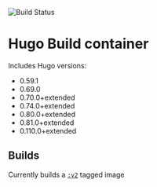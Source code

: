 ![Build Status](https://github.com/uvarc/hugo-build/actions/workflows/main.yml/badge.svg)

# Hugo Build container

Includes Hugo versions:

- 0.59.1
- 0.69.0
- 0.70.0+extended
- 0.74.0+extended
- 0.80.0+extended
- 0.81.0+extended
- 0.110.0+extended

## Builds

Currently builds a [`:v2`](https://github.com/uvarc/hugo-build/pkgs/container/hugo-build) tagged image
